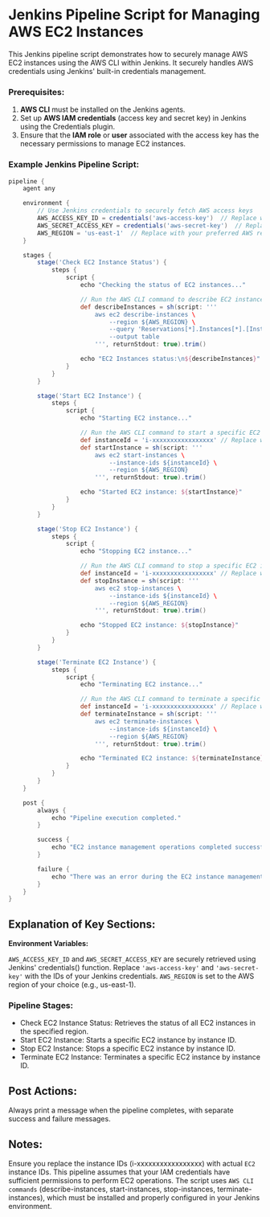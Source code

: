# Jenkins Pipeline Script for Managing AWS EC2 Instances

This Jenkins pipeline script demonstrates how to securely manage AWS EC2 instances using the AWS CLI within Jenkins. It securely handles AWS credentials using Jenkins' built-in credentials management.

### Prerequisites:
1. **AWS CLI** must be installed on the Jenkins agents.
2. Set up **AWS IAM credentials** (access key and secret key) in Jenkins using the Credentials plugin.
3. Ensure that the **IAM role** or **user** associated with the access key has the necessary permissions to manage EC2 instances.

### Example Jenkins Pipeline Script:

```groovy
pipeline {
    agent any

    environment {
        // Use Jenkins credentials to securely fetch AWS access keys
        AWS_ACCESS_KEY_ID = credentials('aws-access-key')  // Replace with your Jenkins credential ID
        AWS_SECRET_ACCESS_KEY = credentials('aws-secret-key')  // Replace with your Jenkins credential ID
        AWS_REGION = 'us-east-1'  // Replace with your preferred AWS region
    }

    stages {
        stage('Check EC2 Instance Status') {
            steps {
                script {
                    echo "Checking the status of EC2 instances..."

                    // Run the AWS CLI command to describe EC2 instances
                    def describeInstances = sh(script: '''
                        aws ec2 describe-instances \
                            --region ${AWS_REGION} \
                            --query 'Reservations[*].Instances[*].[InstanceId,State.Name]' \
                            --output table
                        ''', returnStdout: true).trim()

                    echo "EC2 Instances status:\n${describeInstances}"
                }
            }
        }

        stage('Start EC2 Instance') {
            steps {
                script {
                    echo "Starting EC2 instance..."

                    // Run the AWS CLI command to start a specific EC2 instance
                    def instanceId = 'i-xxxxxxxxxxxxxxxxx' // Replace with your EC2 instance ID
                    def startInstance = sh(script: '''
                        aws ec2 start-instances \
                            --instance-ids ${instanceId} \
                            --region ${AWS_REGION}
                        ''', returnStdout: true).trim()

                    echo "Started EC2 instance: ${startInstance}"
                }
            }
        }

        stage('Stop EC2 Instance') {
            steps {
                script {
                    echo "Stopping EC2 instance..."

                    // Run the AWS CLI command to stop a specific EC2 instance
                    def instanceId = 'i-xxxxxxxxxxxxxxxxx' // Replace with your EC2 instance ID
                    def stopInstance = sh(script: '''
                        aws ec2 stop-instances \
                            --instance-ids ${instanceId} \
                            --region ${AWS_REGION}
                        ''', returnStdout: true).trim()

                    echo "Stopped EC2 instance: ${stopInstance}"
                }
            }
        }

        stage('Terminate EC2 Instance') {
            steps {
                script {
                    echo "Terminating EC2 instance..."

                    // Run the AWS CLI command to terminate a specific EC2 instance
                    def instanceId = 'i-xxxxxxxxxxxxxxxxx' // Replace with your EC2 instance ID
                    def terminateInstance = sh(script: '''
                        aws ec2 terminate-instances \
                            --instance-ids ${instanceId} \
                            --region ${AWS_REGION}
                        ''', returnStdout: true).trim()

                    echo "Terminated EC2 instance: ${terminateInstance}"
                }
            }
        }
    }

    post {
        always {
            echo "Pipeline execution completed."
        }

        success {
            echo "EC2 instance management operations completed successfully."
        }

        failure {
            echo "There was an error during the EC2 instance management process."
        }
    }
}
```
## Explanation of Key Sections:
**Environment Variables:**

```AWS_ACCESS_KEY_ID``` and ```AWS_SECRET_ACCESS_KEY``` are securely retrieved using Jenkins' credentials() function. Replace ```'aws-access-key'``` and ```'aws-secret-key'``` with the IDs of your Jenkins credentials.
```AWS_REGION``` is set to the AWS region of your choice (e.g., us-east-1).
### Pipeline Stages:

- Check EC2 Instance Status: Retrieves the status of all EC2 instances in the specified region.
- Start EC2 Instance: Starts a specific EC2 instance by instance ID.
- Stop EC2 Instance: Stops a specific EC2 instance by instance ID.
- Terminate EC2 Instance: Terminates a specific EC2 instance by instance ID.
 ##  Post Actions:

Always print a message when the pipeline completes, with separate success and failure messages.

## Notes:
Ensure you replace the instance IDs (i-xxxxxxxxxxxxxxxxx) with actual ```EC2``` instance IDs.
This pipeline assumes that your IAM credentials have sufficient permissions to perform EC2 operations.
The script uses ```AWS CLI commands``` (describe-instances, start-instances, stop-instances, terminate-instances), which must be installed and properly configured in your Jenkins environment.
